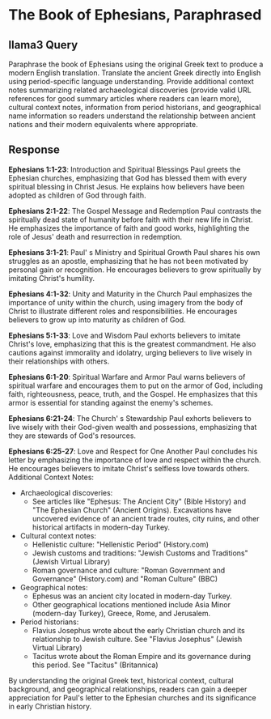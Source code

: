 # The Book of Ephesians, Paraphrased

## llama3 Query

Paraphrase the book of Ephesians using the original Greek text to produce a modern English translation. Translate the ancient Greek directly into English using period-specific language understanding. Provide additional context notes summarizing related archaeological discoveries (provide valid URL references for good summary articles where readers can learn more), cultural context notes, information from period historians, and geographical name information so readers understand the relationship between ancient nations and their modern equivalents where appropriate.

## Response

**Ephesians 1:1-23**: Introduction and Spiritual Blessings
Paul greets the Ephesian churches, emphasizing that God has blessed them with every spiritual blessing in Christ Jesus. He explains how believers have been adopted as children of God through faith.

**Ephesians 2:1-22**: The Gospel Message and Redemption
Paul contrasts the spiritually dead state of humanity before faith with their new life in Christ. He emphasizes the importance of faith and good works, highlighting the role of Jesus' death and resurrection in redemption.

**Ephesians 3:1-21**: Paul' s Ministry and Spiritual Growth
Paul shares his own struggles as an apostle, emphasizing that he has not been motivated by personal gain or recognition. He encourages believers to grow
spiritually by imitating Christ's humility.

**Ephesians 4:1-32**: Unity and Maturity in the Church
Paul emphasizes the importance of unity within the church, using imagery from the body of Christ to illustrate different roles and responsibilities. He encourages believers to grow up into maturity as children of God.

**Ephesians 5:1-33**: Love and Wisdom
Paul exhorts believers to imitate Christ's love, emphasizing that this is the greatest commandment. He also cautions against immorality and idolatry, urging believers to live wisely in their relationships with others.

**Ephesians 6:1-20**: Spiritual Warfare and Armor
Paul warns believers of spiritual warfare and encourages them to put on the armor of God, including faith, righteousness, peace, truth, and the Gospel. He emphasizes that this armor is essential for standing against the enemy's schemes.

**Ephesians 6:21-24**: The Church' s Stewardship
Paul exhorts believers to live wisely with their God-given wealth and possessions, emphasizing that they are stewards of God's resources.

**Ephesians 6:25-27**: Love and Respect for One Another
Paul concludes his letter by emphasizing the importance of love and respect within the church. He encourages believers to imitate Christ's selfless love
towards others.
Additional Context Notes:

* Archaeological discoveries:
	+ See articles like "Ephesus: The Ancient City" (Bible History) and "The Ephesian Church" (Ancient Origins). Excavations have uncovered evidence of an
ancient trade routes, city ruins, and other historical artifacts in modern-day Turkey.
* Cultural context notes:
	+ Hellenistic culture: "Hellenistic Period" (History.com)
	+ Jewish customs and traditions: "Jewish Customs and Traditions" (Jewish Virtual Library)
	+ Roman governance and culture: "Roman Government and Governance" (History.com) and "Roman Culture" (BBC)
* Geographical notes:
	+ Ephesus was an ancient city located in modern-day Turkey.
	+ Other geographical locations mentioned include Asia Minor (modern-day Turkey), Greece, Rome, and Jerusalem.
* Period historians:
	+ Flavius Josephus wrote about the early Christian church and its relationship to Jewish culture. See "Flavius Josephus" (Jewish Virtual Library)
	+ Tacitus wrote about the Roman Empire and its governance during this period. See "Tacitus" (Britannica)

By understanding the original Greek text, historical context, cultural background, and geographical relationships, readers can gain a deeper appreciation for Paul's letter to the Ephesian churches and its significance in early Christian history.
